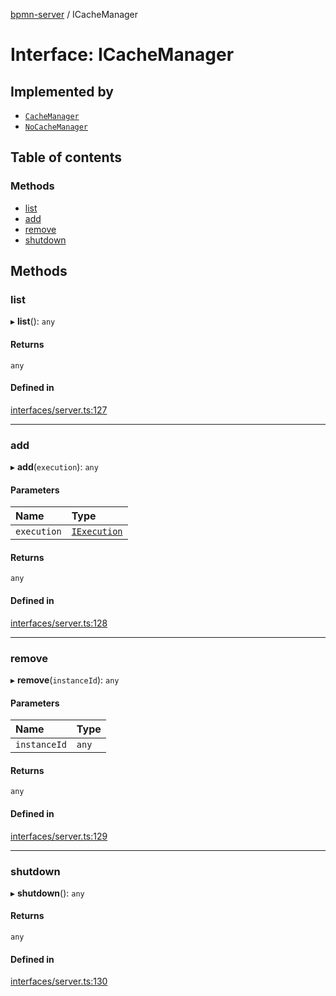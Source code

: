 [bpmn-server](../API.md) / ICacheManager

# Interface: ICacheManager

## Implemented by

- [`CacheManager`](../classes/CacheManager.md)
- [`NoCacheManager`](../classes/NoCacheManager.md)

## Table of contents

### Methods

- [list](ICacheManager.md#list)
- [add](ICacheManager.md#add)
- [remove](ICacheManager.md#remove)
- [shutdown](ICacheManager.md#shutdown)

## Methods

### list

▸ **list**(): `any`

#### Returns

`any`

#### Defined in

[interfaces/server.ts:127](https://github.com/bpmnServer/bpmn-server/blob/2a5d20f/src/interfaces/server.ts#L127)

___

### add

▸ **add**(`execution`): `any`

#### Parameters

| Name | Type |
| :------ | :------ |
| `execution` | [`IExecution`](IExecution.md) |

#### Returns

`any`

#### Defined in

[interfaces/server.ts:128](https://github.com/bpmnServer/bpmn-server/blob/2a5d20f/src/interfaces/server.ts#L128)

___

### remove

▸ **remove**(`instanceId`): `any`

#### Parameters

| Name | Type |
| :------ | :------ |
| `instanceId` | `any` |

#### Returns

`any`

#### Defined in

[interfaces/server.ts:129](https://github.com/bpmnServer/bpmn-server/blob/2a5d20f/src/interfaces/server.ts#L129)

___

### shutdown

▸ **shutdown**(): `any`

#### Returns

`any`

#### Defined in

[interfaces/server.ts:130](https://github.com/bpmnServer/bpmn-server/blob/2a5d20f/src/interfaces/server.ts#L130)
